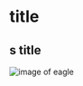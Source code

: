 # title
## s title

![image of eagle](https://searx.org/image_proxy?url=https%3A%2F%2Fupload.wikimedia.org%2Fwikipedia%2Fcommons%2Fthumb%2F6%2F67%2FBald_Eagle_Head_sq.jpg%2F500px-Bald_Eagle_Head_sq.jpg&h=cd7f9bb3b238711931008ebd58080075c49c52d316eed13b1c5f32132f4ece78)
